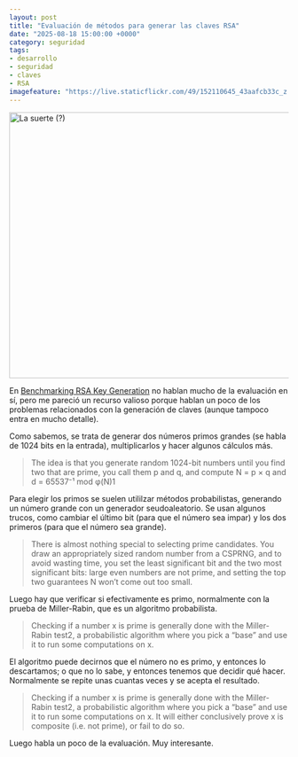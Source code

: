 ```yaml
---
layout: post
title: "Evaluación de métodos para generar las claves RSA"
date: "2025-08-18 15:00:00 +0000"
category: seguridad
tags:
- desarrollo
- seguridad
- claves
- RSA
imagefeature: "https://live.staticflickr.com/49/152110645_43aafcb33c_z.jpg"
---
```

<a data-flickr-embed="true" href="https://www.flickr.com/photos/fernand0/152110645/in/photolist-erBck-81BTJT" title="La suerte (?)"><img src="https://live.staticflickr.com/49/152110645_43aafcb33c_z.jpg" width="640" height="480" alt="La suerte (?)"/></a><script async src="//embedr.flickr.com/assets/client-code.js" charset="utf-8"></script>

En [Benchmarking RSA Key Generation](https://words.filippo.io/rsa-keygen-bench/) no hablan mucho de la evaluación en sí, pero me pareció un recurso valioso porque hablan un poco de los problemas relacionados con la generación de claves (aunque tampoco entra en mucho detalle).

Como sabemos, se trata de generar dos números primos grandes (se habla de 1024 bits en la entrada), multiplicarlos y hacer algunos cálculos más.

> The idea is that you generate random 1024-bit numbers until you find two that are prime, you call them p and q, and compute N = p × q and d = 65537⁻¹ mod φ(N)1

Para elegir los primos se suelen utililzar métodos probabilistas, generando un número grande con un generador seudoaleatorio. Se usan algunos trucos, como cambiar el último bit (para que el número sea impar) y los dos primeros (para que el número sea grande).

> There is almost nothing special to selecting prime candidates. You draw an appropriately sized random number from a CSPRNG, and to avoid wasting time, you set the least significant bit and the two most significant bits: large even numbers are not prime, and setting the top two guarantees N won’t come out too small.

Luego hay que verificar si efectivamente es primo, normalmente con la prueba de Miller-Rabin, que es un algoritmo probabilista.

> Checking if a number x is prime is generally done with the Miller-Rabin test2, a probabilistic algorithm where you pick a “base” and use it to run some computations on x.

El algoritmo puede decirnos que el número no es primo, y  entonces lo descartamos; o que no lo sabe, y entonces tenemos que decidir qué hacer. Normalmente se repite unas cuantas veces y se acepta el resultado.

> Checking if a number x is prime is generally done with the Miller-Rabin test2, a probabilistic algorithm where you pick a “base” and use it to run some computations on x. It will either conclusively prove x is composite (i.e. not prime), or fail to do so.

Luego habla un poco de la evaluación. Muy interesante.
